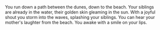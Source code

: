 You run down a path between the dunes, down to the beach. Your siblings are already in the water, their golden skin gleaming in the sun.
With a joyful shout you storm into the waves, splashing your siblings. You can hear your mother's laughter from the beach.
You awake with a smile on your lips.
